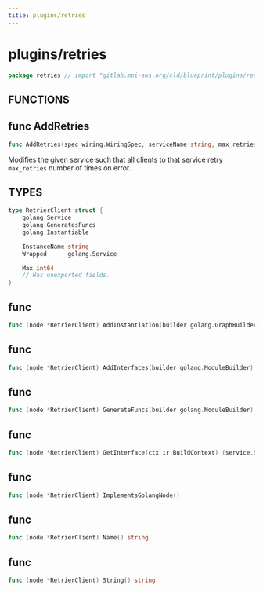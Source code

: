 ```yaml
---
title: plugins/retries
---
```

# plugins/retries
```go
package retries // import "gitlab.mpi-sws.org/cld/blueprint/plugins/retries"
```

## FUNCTIONS

## func AddRetries
```go
func AddRetries(spec wiring.WiringSpec, serviceName string, max_retries int64)
```
Modifies the given service such that all clients to that service retry
`max_retries` number of times on error.


## TYPES

```go
type RetrierClient struct {
	golang.Service
	golang.GeneratesFuncs
	golang.Instantiable
```
```go
	InstanceName string
	Wrapped      golang.Service
```
```go
	Max int64
	// Has unexported fields.
}
```
## func 
```go
func (node *RetrierClient) AddInstantiation(builder golang.GraphBuilder) error
```

## func 
```go
func (node *RetrierClient) AddInterfaces(builder golang.ModuleBuilder) error
```

## func 
```go
func (node *RetrierClient) GenerateFuncs(builder golang.ModuleBuilder) error
```

## func 
```go
func (node *RetrierClient) GetInterface(ctx ir.BuildContext) (service.ServiceInterface, error)
```

## func 
```go
func (node *RetrierClient) ImplementsGolangNode()
```

## func 
```go
func (node *RetrierClient) Name() string
```

## func 
```go
func (node *RetrierClient) String() string
```


